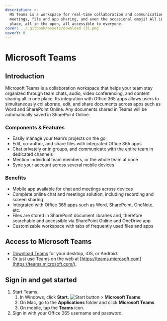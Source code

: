 ```yaml
---
description: >-
  MS Teams is a workspace for real-time collaboration and communication,
  meetings, file and app sharing, and even the occasional emoji! All in one
  place, all in the open, all accessible to everyone.
cover: ../.gitbook/assets/download (3).png
coverY: 0
---
```


# Microsoft Teams

## Introduction

Microsoft Teams is a collaboration workspace that helps your team stay organized through team chats, audio, video conferencing, and content sharing all in one place. Its integration with Office 365 apps allows users to simultaneously collaborate, edit, and share documents across apps such as Word and SharePoint Online. Any documents shared in Teams will be automatically saved in SharePoint Online.

### Components & Features

* Easily manage your team’s projects on the go
* Edit, co-author, and share files with integrated Office 365 apps&#x20;
* Chat privately or in groups, and communicate with the entire team in dedicated channels
* Mention individual team members, or the whole team at once
* Sync your account across several mobile devices

### Benefits

* Mobile app available for chat and meetings across devices
* Complete online chat and meetings solution, including recording and screen sharing
* Integrated with Office 365 apps such as Word, SharePoint, OneNote, etc. &#x20;
* Files are stored in SharePoint document libraries and, therefore searchable and accessible via SharePoint Online and OneDrive app
* Customizable workspace with tabs of frequently used files and apps

## Access to Microsoft Teams <a href="#download-teams" id="download-teams"></a>

* [Download Teams](https://aka.ms/getteams) for your desktop, iOS, or Android.
* Or just use Teams on the web at [https://teams.microsoft.com](https://teams.microsoft.com/).

## Sign in and get started

1. Start Teams.
   1. In Windows, click **Start.** ![Start button](https://support.content.office.net/en-us/media/e7dda90f-7dd2-4c7b-ad9e-1ca9888f8c90.png) > **Microsoft Teams**.
   2. On Mac, go to the **Applications** folder and click **Microsoft Teams**.
   3. On mobile, tap the **Teams** icon.
2. Sign in with your Office 365 username and password.
